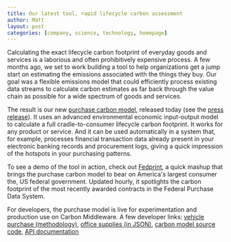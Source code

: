 ```yaml
---
title: Our latest tool, rapid lifecycle carbon assessment
author: Matt
layout: post
categories: [company, science, technology, homepage]
---
```


Calculating the exact lifecycle carbon footprint of everyday goods and services is a laborious and often prohibitively expensive process. A few months ago, we set to work building a tool to help organizations get a jump start on estimating the emissions associated with the things they buy. Our goal was a flexible emissions model that could efficiently process existing data streams to calculate carbon estimates as far back through the value chain as possible for a wide spectrum of goods and services.

The result is our new [purchase carbon model](http://brighterplanet.com/payments), released today (see the [press release](http://attachments.brighterplanet.com/press_items/local_copies/74/original/lifecycle_purchase_carbon_tool.pdf?1290031490)). It uses an advanced environmental economic input-output model to calculate a full cradle-to-consumer lifecycle carbon footprint. It works for any product or service. And it can be used automatically in a system that, for example, processes financial transaction data already present in your electronic banking records and procurement logs, giving a quick impression of the hotspots in your purchasing patterns.

To see a demo of the tool in action, check out [Fedprint](http://fedprint.org/), a quick mashup that brings the purchase carbon model to bear on America's largest consumer the, US federal government. Updated hourly, it spotlights the carbon footprint of the most recently awarded contracts in the Federal Purchase Data System.

For developers, the purchase model is live for experimentation and production use on Carbon Middleware. A few developer links: [vehicle purchase (methodology)](http://carbon.brighterplanet.com/purchases?industry=336111&cost=15000), [office supplies (in JSON)](http://carbon.brighterplanet.com/purchases.json?industry=453210&cost=212.98), [carbon model source code](https://github.com/brighterplanet/purchase), [API documentation](http://carbon.brighterplanet.com/purchases/options)

